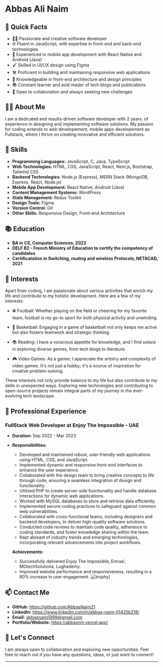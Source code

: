 # Abbas Ali Naim

## 🚀 Quick Facts

- 👩‍💻 Passionate and creative software developer
- 🌐 Fluent in JavaScript, with expertise in front-end and back-end technologies
- 📱 Experienced in mobile app development with React Native and Android (Java)
- 🖌️ Skilled in UI/UX design using Figma
- 🛠️ Proficient in building and maintaining responsive web applications
- 🚀 Knowledgeable in front-end architecture and design principles
- 📚 Constant learner and avid reader of tech blogs and publications
- 🤝 Open to collaboration and always seeking new challenges

## 👩‍💻 About Me

I am a dedicated and results-driven software developer with 2 years. of experience in designing and implementing software solutions. My passion for coding extends to web developement, mobile apps developement as Fullstack, where I thrive on creating innovative and efficient solutions.

## 🚀 Skills

- **Programming Languages:** JavaScript, C, Java, TypeScript
- **Web Technologies:** HTML, CSS, JavaScript, React, Next.js, Bootstrap, Tailwind CSS
- **Backend Technologies:** Node.js (Express), MERN Stack (MongoDB, Express, React, Node.js)
- **Mobile App Development:** React Native, Android (Java)
- **Content Management Systems:** WordPress
- **State Management:** Redux Toolkit
- **Design Tools:** Figma
- **Version Control:** Git
- **Other Skills:** Responsive Design, Front-end Architecture

## 📚 Education

- **BA in CS, Computer Sciences, 2022**
- **DELF B2 - French Ministry of Education to certify the competency of candidates**
- **Certificatation in Switching, routing and wireless Protocols, NETACAD, 2021**

## 🌱 Interests

Apart from coding, I am passionate about various activities that enrich my life and contribute to my holistic development. Here are a few of my interests:

- ⚽ Football: Whether playing on the field or cheering for my favorite team, football is my go-to sport for both physical activity and unwinding.
  
- 🏀 Basketball: Engaging in a game of basketball not only keeps me active but also fosters teamwork and strategic thinking.

- 📚 Reading: I have a voracious appetite for knowledge, and I find solace in exploring diverse genres, from tech blogs to literature.

- 🎮 Video Games: As a gamer, I appreciate the artistry and complexity of video games. It's not just a hobby; it's a source of inspiration for creative problem-solving.

These interests not only provide balance to my life but also contribute to my skills in unexpected ways. Exploring new technologies and contributing to open-source projects remain integral parts of my journey in the ever-evolving tech landscape.


## 💼 Professional Experience

### FullStack Web Developer at Enjoy The Impossible - UAE

- **Duration:** Sep 2022 - Mar 2023
- **Responsibilities:**
  - Developed and maintained robust, user-friendly web applications using HTML, CSS, and JavaScript.
  - Implemented dynamic and responsive front-end interfaces to enhance the user experience.
  - Collaborated with the design team to bring creative concepts to life through code, ensuring a seamless integration of design and functionality.
  - Utilized PHP to create server-side functionality and handle database interactions for dynamic web applications.
  - Worked with MySQL databases to store and retrieve data efficiently.
  - Implemented secure coding practices to safeguard against common web vulnerabilities.
  - Collaborated with cross-functional teams, including designers and backend developers, to deliver high-quality software solutions.
  - Conducted code reviews to maintain code quality, adherence to coding standards, and foster knowledge sharing within the team.
  - Kept abreast of industry trends and emerging technologies, incorporating relevant advancements into project workflows.

  **Achievements:**
  - Successfully delivered Enjoy The Impossible, Emraa', MDtechSolutions, Lughademy.
  - Improved website performance and responsiveness, resulting in a 80% increase in user engagement.
![trophy](https://github-profile-trophy.vercel.app/?username=abbasnm21)]
## 📫 Contact Me

- **GitHub:** https://github.com/AbbasNaim21
- **LinkedIn:** https://www.linkedin.com/in/abbas-naim-01425b218/
- **Email:** abbasnaim1999@gmail.com
- **Portfolio/Website:** https://abbasnm.vercel.app/

## 🤝 Let's Connect

I am always open to collaboration and exploring new opportunities. Feel free to reach out if you have any questions, ideas, or just want to connect!

---
